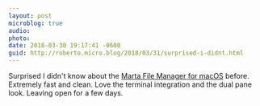 ```yaml
---
layout: post
microblog: true
audio: 
photo: 
date: 2018-03-30 19:17:41 -0600
guid: http://roberto.micro.blog/2018/03/31/surprised-i-didnt.html
---
```

Surprised I didn't know about the [Marta File Manager for macOS](https://marta.yanex.org/) before. Extremely fast and clean. Love the terminal integration and the dual pane look. Leaving open for a few days. 
